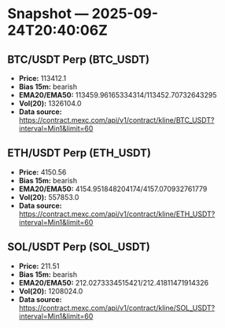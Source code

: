 # Snapshot — 2025-09-24T20:40:06Z

## BTC/USDT Perp (BTC_USDT)
- **Price:** 113412.1
- **Bias 15m:** bearish
- **EMA20/EMA50:** 113459.96165334314/113452.70732643295
- **Vol(20):** 1326104.0
- **Data source:** https://contract.mexc.com/api/v1/contract/kline/BTC_USDT?interval=Min1&limit=60

## ETH/USDT Perp (ETH_USDT)
- **Price:** 4150.56
- **Bias 15m:** bearish
- **EMA20/EMA50:** 4154.951848204174/4157.070932761779
- **Vol(20):** 557853.0
- **Data source:** https://contract.mexc.com/api/v1/contract/kline/ETH_USDT?interval=Min1&limit=60

## SOL/USDT Perp (SOL_USDT)
- **Price:** 211.51
- **Bias 15m:** bearish
- **EMA20/EMA50:** 212.0273334515421/212.41811471914326
- **Vol(20):** 1208024.0
- **Data source:** https://contract.mexc.com/api/v1/contract/kline/SOL_USDT?interval=Min1&limit=60
